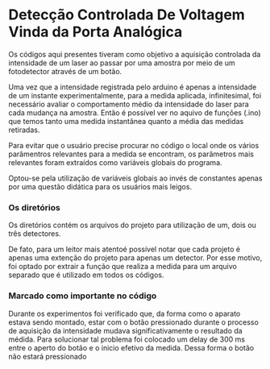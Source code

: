 Detecção Controlada De Voltagem Vinda da Porta Analógica
========================================================

Os códigos aqui presentes tiveram como objetivo a aquisição controlada da intensidade de um laser ao passar por uma amostra
por meio de um fotodetector através de um botão.

Uma vez que a intensidade registrada pelo arduino é apenas a intensidade de um instante experimentalmente, para a medida aplicada,
infinitesimal, foi necessário avaliar o comportamento médio da intensidade do laser para cada mudança na amostra. Então é possível ver
no aquivo de funções (.ino) que temos tanto uma medida instantânea quanto a média das medidas retiradas.

Para evitar que o usuário precise procurar no código o local onde os vários parâmentros relevantes para a medida se encontram,
os parâmetros mais relevantes foram extraídos como variáveis globais do programa.

Optou-se pela utilização de variáveis globais ao invés de constantes apenas por uma questão didática para os usuários mais leigos.

### Os diretórios

Os diretórios contém os arquivos do projeto para utilização de um, dois ou três detectores.

De fato, para um leitor mais atentoé possível notar que cada projeto é apenas uma extenção do
projeto para apenas um detector. Por esse motivo, foi optado por extrair a função que realiza 
a medida para um arquivo separado que é utilizado em todos os códigos.

### Marcado como importante no código

Durante os experimentos foi verificado que, da forma como o aparato estava sendo montado, estar com o botão pressionado durante o
processo de aquisição da intensidade mudava significativamente o resultado da médida. Para solucionar tal problema foi colocado um
delay de 300 ms entre o aperto do botão e o inicio efetivo da medida. Dessa forma o botão não estará pressionado 
